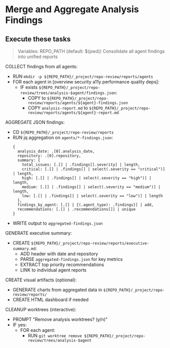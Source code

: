 # Merge and Aggregate Analysis Findings
## Execute these tasks

> Variables: REPO_PATH (default: $(pwd))
> Consolidate all agent findings into unified reports

COLLECT findings from all agents:
- RUN `mkdir -p ${REPO_PATH}/_project/repo-review/reports/agents`
- FOR each agent in [overview security a11y performance quality deps]:
  - IF exists `${REPO_PATH}/_project/repo-review/trees/analysis-$agent/findings.json`:
    - COPY to `${REPO_PATH}/_project/repo-review/reports/agents/${agent}-findings.json`
    - COPY `analysis-report.md` to `${REPO_PATH}/_project/repo-review/reports/agents/${agent}-report.md`

AGGREGATE JSON findings:
- CD `${REPO_PATH}/_project/repo-review/reports`
- RUN jq aggregation on `agents/*-findings.json`:
  ```jq
  {
    analysis_date: .[0].analysis_date,
    repository: .[0].repository,
    summary: {
      total_issues: [.[] | .findings[].severity] | length,
      critical: [.[] | .findings[] | select(.severity == "critical")] | length,
      high: [.[] | .findings[] | select(.severity == "high")] | length,
      medium: [.[] | .findings[] | select(.severity == "medium")] | length,
      low: [.[] | .findings[] | select(.severity == "low")] | length
    },
    findings_by_agent: [.[] | {(.agent_type): .findings}] | add,
    recommendations: [.[] | .recommendations[]] | unique
  }
  ```
- WRITE output to `aggregated-findings.json`

GENERATE executive summary:
- CREATE `${REPO_PATH}/_project/repo-review/reports/executive-summary.md`:
  - ADD header with date and repository
  - PARSE `aggregated-findings.json` for key metrics
  - EXTRACT top priority recommendations
  - LINK to individual agent reports

CREATE visual artifacts (optional):
- GENERATE charts from aggregated data in `${REPO_PATH}/_project/repo-review/reports/`
- CREATE HTML dashboard if needed

CLEANUP worktrees (interactive):
- PROMPT "Remove analysis worktrees? (y/n)"
- IF yes:
  - FOR each agent:
    - RUN `git worktree remove ${REPO_PATH}/_project/repo-review/trees/analysis-$agent`